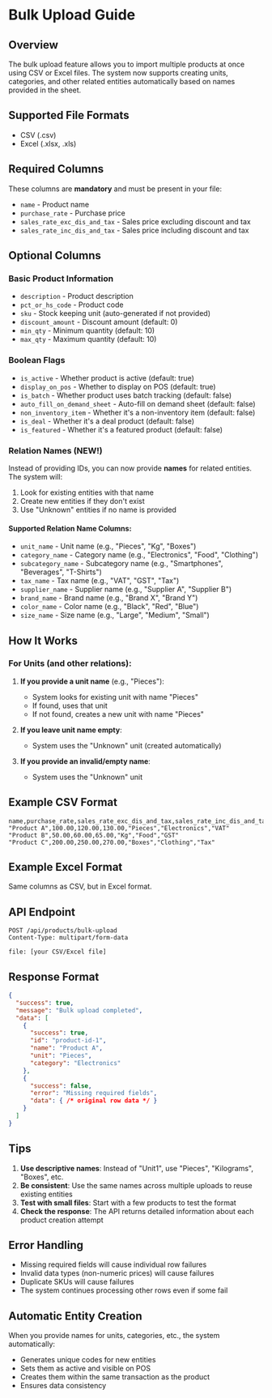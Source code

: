 # Bulk Upload Guide

## Overview
The bulk upload feature allows you to import multiple products at once using CSV or Excel files. The system now supports creating units, categories, and other related entities automatically based on names provided in the sheet.

## Supported File Formats
- CSV (.csv)
- Excel (.xlsx, .xls)

## Required Columns
These columns are **mandatory** and must be present in your file:
- `name` - Product name
- `purchase_rate` - Purchase price
- `sales_rate_exc_dis_and_tax` - Sales price excluding discount and tax
- `sales_rate_inc_dis_and_tax` - Sales price including discount and tax

## Optional Columns

### Basic Product Information
- `description` - Product description
- `pct_or_hs_code` - Product code
- `sku` - Stock keeping unit (auto-generated if not provided)
- `discount_amount` - Discount amount (default: 0)
- `min_qty` - Minimum quantity (default: 10)
- `max_qty` - Maximum quantity (default: 10)

### Boolean Flags
- `is_active` - Whether product is active (default: true)
- `display_on_pos` - Whether to display on POS (default: true)
- `is_batch` - Whether product uses batch tracking (default: false)
- `auto_fill_on_demand_sheet` - Auto-fill on demand sheet (default: false)
- `non_inventory_item` - Whether it's a non-inventory item (default: false)
- `is_deal` - Whether it's a deal product (default: false)
- `is_featured` - Whether it's a featured product (default: false)

### Relation Names (NEW!)
Instead of providing IDs, you can now provide **names** for related entities. The system will:
1. Look for existing entities with that name
2. Create new entities if they don't exist
3. Use "Unknown" entities if no name is provided

#### Supported Relation Name Columns:
- `unit_name` - Unit name (e.g., "Pieces", "Kg", "Boxes")
- `category_name` - Category name (e.g., "Electronics", "Food", "Clothing")
- `subcategory_name` - Subcategory name (e.g., "Smartphones", "Beverages", "T-Shirts")
- `tax_name` - Tax name (e.g., "VAT", "GST", "Tax")
- `supplier_name` - Supplier name (e.g., "Supplier A", "Supplier B")
- `brand_name` - Brand name (e.g., "Brand X", "Brand Y")
- `color_name` - Color name (e.g., "Black", "Red", "Blue")
- `size_name` - Size name (e.g., "Large", "Medium", "Small")

## How It Works

### For Units (and other relations):
1. **If you provide a unit name** (e.g., "Pieces"):
   - System looks for existing unit with name "Pieces"
   - If found, uses that unit
   - If not found, creates a new unit with name "Pieces"

2. **If you leave unit name empty**:
   - System uses the "Unknown" unit (created automatically)

3. **If you provide an invalid/empty name**:
   - System uses the "Unknown" unit

## Example CSV Format

```csv
name,purchase_rate,sales_rate_exc_dis_and_tax,sales_rate_inc_dis_and_tax,unit_name,category_name,tax_name
"Product A",100.00,120.00,130.00,"Pieces","Electronics","VAT"
"Product B",50.00,60.00,65.00,"Kg","Food","GST"
"Product C",200.00,250.00,270.00,"Boxes","Clothing","Tax"
```

## Example Excel Format
Same columns as CSV, but in Excel format.

## API Endpoint
```
POST /api/products/bulk-upload
Content-Type: multipart/form-data

file: [your CSV/Excel file]
```

## Response Format
```json
{
  "success": true,
  "message": "Bulk upload completed",
  "data": [
    {
      "success": true,
      "id": "product-id-1",
      "name": "Product A",
      "unit": "Pieces",
      "category": "Electronics"
    },
    {
      "success": false,
      "error": "Missing required fields",
      "data": { /* original row data */ }
    }
  ]
}
```

## Tips

1. **Use descriptive names**: Instead of "Unit1", use "Pieces", "Kilograms", "Boxes", etc.
2. **Be consistent**: Use the same names across multiple uploads to reuse existing entities
3. **Test with small files**: Start with a few products to test the format
4. **Check the response**: The API returns detailed information about each product creation attempt

## Error Handling
- Missing required fields will cause individual row failures
- Invalid data types (non-numeric prices) will cause failures
- Duplicate SKUs will cause failures
- The system continues processing other rows even if some fail

## Automatic Entity Creation
When you provide names for units, categories, etc., the system automatically:
- Generates unique codes for new entities
- Sets them as active and visible on POS
- Creates them within the same transaction as the product
- Ensures data consistency 